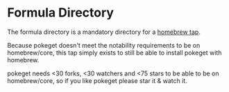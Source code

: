 # Formula Directory

The formula directory is a mandatory directory for a [homebrew tap](https://docs.brew.sh/Taps).

Because pokeget doesn't meet the notability requirements to be on homebrew/core, this tap simply exists to still be able to install pokeget with homebrew.

pokeget needs <30 forks, <30 watchers and <75 stars to be able to be on homebrew/core, so if you like pokeget please star it & watch it.
